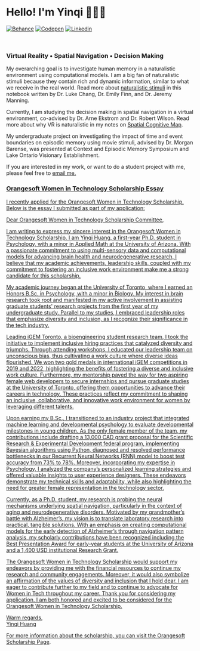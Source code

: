 <h1> Hello! I'm Yinqi 👩🏻‍🎨 </h1>

[![Behance](https://img.shields.io/badge/-yinqi-blue?style=for-the-badge&logo=behance&logoColor=white)](https://www.behance.net/yinqihuang)
[![Codepen](https://img.shields.io/badge/yinqi-000000?style=for-the-badge&logo=codepen&logoColor=white)](https://codepen.io/yinqihuang)
[![Linkedin](https://img.shields.io/badge/yinqi-0077B5?style=for-the-badge&logo=linkedin&logoColor=white)](https://www.linkedin.com/in/yinqi-huang/)

</br>

<h3> Virtual Reality • Spatial Navigation • Decision Making </h3>

My overarching goal is to investigate human memory in a naturalistic environment using computational models. I am a big fan of naturalistic stimuli because they contain rich and dynamic information, similar to what we receive in the real world. Read more about [naturalistic stimuli](https://naturalistic-data.org/content/intro.html) in this notebook written by Dr. Luke Chang, Dr. Emily Finn, and Dr. Jeremy Manning.

Currently, I am studying the decision making in spatial navigation in a virtual environment, co-advised by Dr. Arne Ekstrom and Dr. Robert Wilson. Read more about why VR is naturalistic in my notes on [Spatial Cognitive Map](https://yinqi-h.gitbook.io/ml-models/neuroscience-paper/spatial-cognitive-map).

My undergraduate project on investigating the impact of time and event boundaries on episodic memory using movie stimuli, advised by Dr. Morgan Barense, was presented at Context and Episodic Memory Symposium and Lake Ontario Visionary Establishment.

If you are interested in my work, or want to do a student project with me, please feel free to <a href="mailto:yinqi@email.arizona.edu">email me.

<h3> Orangesoft Women in Technology Scholarship Essay </h3>
I recently applied for the Orangesoft Women in Technology Scholarship. Below is the essay I submitted as part of my application:
  
Dear Orangesoft Women in Technology Scholarship Committee,

I am writing to express my sincere interest in the Orangesoft Women in Technology Scholarship.  I am Yinqi Huang, a first-year Ph.D. student in Psychology, with a minor in Applied Math at the University of Arizona. With a passionate commitment to using multi-sensory data and computational models for advancing brain health and neurodegenerative research, I believe that my academic achievements, leadership skills, coupled with my commitment to fostering an inclusive work environment make me a strong candidate for this scholarship.

My academic journey began at the University of Toronto, where I earned an Honors B.Sc. in Psychology, with a minor in Biology. My interest in brain research took root and manifested in my active involvement in assisting graduate students' research projects from the first year of my undergraduate study. Parallel to my studies, I embraced leadership roles that emphasize diversity and inclusion, as I recognize their significance in the tech industry.

Leading iGEM Toronto, a bioengineering student research team, I took the initiative to implement inclusive hiring practices that catalyzed diversity and triumphs. Through attending workshops, I educated our leadership team on unconscious bias, thus cultivating a work culture where diverse ideas flourished. We won two gold medals in international iGEM competitions in 2019 and 2022, highlighting the benefits of fostering a diverse and inclusive work culture. Furthermore, my mentorship paved the way for two aspiring female web developers to secure internships and pursue graduate studies at the University of Toronto, offering them opportunities to advance their careers in technology. These practices reflect my commitment to shaping an inclusive, collaborative, and innovative work environment for women by leveraging different talents.

Upon earning my B.Sc., I transitioned to an industry project that integrated machine learning and developmental psychology to evaluate developmental milestones in young children. As the only female member of the team, my contributions include drafting a 13,000 CAD grant proposal for the Scientific Research & Experimental Development federal program, implementing Bayesian algorithms using Python, diagnosed and resolved performance bottlenecks in our Recurrent Neural Networks (RNN) model to boost test accuracy from 73% to 78%. Moreover, incorporating my expertise in Psychology, I analyzed the company’s personalized learning strategies and offered valuable insights to user experience designers. These endeavors demonstrate my technical skills and adaptability, while also highlighting the need for greater female representation in the technology sector.

Currently, as a Ph.D. student, my research is probing the neural mechanisms underlying spatial navigation, particularly in the context of aging and neurodegenerative disorders. Motivated by my grandmother’s battle with Alzheimer’s, my vision is to translate laboratory research into practical, tangible solutions. With an emphasis on creating computational models for the early detection of Alzheimer’s through navigation pattern analysis, my scholarly contributions have been recognized including the Best Presentation Award for early-year students at the University of Arizona and a 1,400 USD institutional Research Grant. 

The Orangesoft Women in Technology Scholarship would support my endeavors by providing me with the financial resources to continue my research and community engagements. Moreover, it would also symbolize an affirmation of the values of diversity and inclusion that I hold dear. I am eager to contribute further to my field and to continue to advocate for Women in Tech throughout my career. Thank you for considering my application. I am both honored and excited to be considered for the Orangesoft Women in Technology Scholarship.

Warm regards, <br>
Yinqi Huang

For more information about the scholarship, you can visit the [Orangesoft Scholarship Page](https://orangesoft.co/scholarship).
